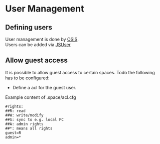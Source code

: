User Management
===============

Defining users
--------------

User management is done by [OSIS](../OSIS/OSIS.md).  
Users can be added via [JSUser](https://github.com/Jumpscale/jumpscale_core7/wiki/JSUser)

Allow guest access
------------------

It is possible to allow guest access to certain spaces. Todo the
following has to be configured:

-   Define a acl for the guest user.

Example content of .space/acl.cfg

```
#rights:
##R: read
##W: write/modify
##S: sync to e.g. local PC
##A: admin rights
##*: means all rights
guest=R
admin=*
```
